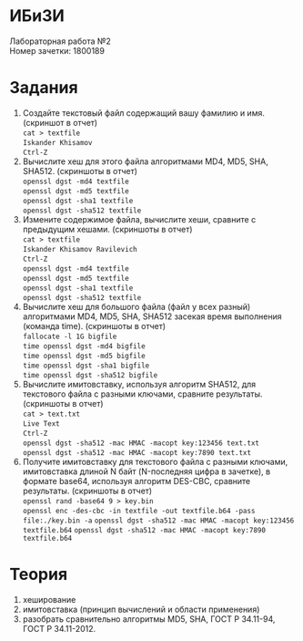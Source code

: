 # ИБиЗИ
Лабораторная работа №2  
Номер зачетки: 1800189
# Задания
1. Создайте текстовый файл содержащий вашу фамилию и имя. (скриншот в отчет)  
`cat > textfile`  
`Iskander Khisamov`  
`Ctrl-Z`
2. Вычислите хеш для этого файла алгоритмами MD4, MD5, SHA, SHA512. (скриншоты в отчет)  
`openssl dgst -md4 textfile`  
`openssl dgst -md5 textfile`  
`openssl dgst -sha1 textfile`  
`openssl dgst -sha512 textfile`
3. Измените содержимое файла, вычислите хеши, сравните с предыдущим хешами. (скриншоты в отчет)  
`cat > textfile`  
`Iskander Khisamov Ravilevich`  
`Ctrl-Z`  
`openssl dgst -md4 textfile`  
`openssl dgst -md5 textfile`  
`openssl dgst -sha1 textfile`  
`openssl dgst -sha512 textfile`
4. Вычислите хеш для большого файла (файл у всех разный) алгоритмами MD4, MD5, SHA, SHA512 засекая время выполнения (команда time). (скриншоты в отчет)  
`fallocate -l 1G bigfile`  
`time openssl dgst -md4 bigfile`  
`time openssl dgst -md5 bigfile`  
`time openssl dgst -sha1 bigfile`  
`time openssl dgst -sha512 bigfile`
5. Вычислите имитовставку, используя алгоритм SHA512, для текстового файла с разными ключами, сравните результаты. (скриншоты в отчет)  
`cat > text.txt`  
`Live Text`  
`Ctrl-Z`  
`openssl dgst -sha512 -mac HMAC -macopt key:123456 text.txt`  
`openssl dgst -sha512 -mac HMAC -macopt key:7890 text.txt`  
6. Получите имитовставку для текстового файла с разными ключами, имитовставка длиной N байт (N-последняя цифра в зачетке), в формате base64, используя алгоритм DES-CBC, сравните результаты. (скриншоты в отчет)  
`openssl rand -base64 9 > key.bin`   
`openssl enc -des-cbc -in textfile -out textfile.b64 -pass file:./key.bin -a`
`openssl dgst -sha512 -mac HMAC -macopt key:123456 textfile.b64`
`openssl dgst -sha512 -mac HMAC -macopt key:7890 textfile.b64`
# Теория
1. хеширование
2. имитовставка (принцип вычислений и области применения)
3. разобрать сравнительно алгоритмы MD5, SHA, ГОСТ Р 34.11-94, ГОСТ Р 34.11-2012.
